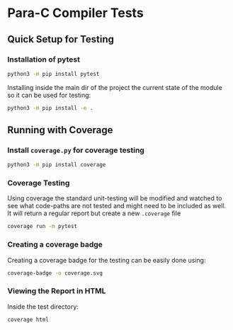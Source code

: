 # Para-C Compiler Tests

## Quick Setup for Testing

### Installation of pytest

```bash
python3 -m pip install pytest 
```

Installing inside the main dir of the project the current state of the module so it can be used for testing:
```bash
python3 -m pip install -e .
```

## Running with Coverage

### Install `coverage.py` for coverage testing

```bash
python3 -m pip install coverage
```

### Coverage Testing

Using coverage the standard unit-testing will be modified and watched to see what code-paths are not tested 
and might need to be included as well. It will return a regular report but create a new `.coverage` file

```bash
coverage run -m pytest
```

### Creating a coverage badge

Creating a coverage badge for the testing can be easily done using:

```bash
coverage-badge -o coverage.svg
```

### Viewing the Report in HTML

Inside the test directory:

```bash
coverage html
```

